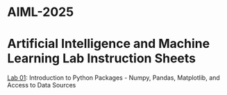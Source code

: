 # AIML-2025
# Artificial Intelligence and Machine Learning Lab Instruction Sheets
[Lab 01](https://github.com/kirankumareranki/AIML-2025/blob/main/Lab02-AIML.ipynb): Introduction to Python Packages - Numpy, Pandas, Matplotlib, and Access to Data Sources
